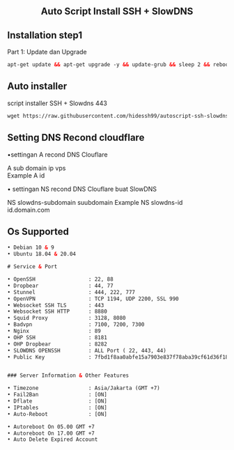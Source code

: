 <h2 align="center">
Auto Script Install SSH + SlowDNS

   
   
   
## Installation step1

Part 1: Update dan Upgrade
  ```html
apt-get update && apt-get upgrade -y && update-grub && sleep 2 && reboot
```
   
## Auto installer 
  
script installer SSH + Slowdns 443
  ```html
wget https://raw.githubusercontent.com/hidessh99/autoscript-ssh-slowdns/main/setup.sh && chmod +x setup.sh && ./setup.sh
``` 

   
## Setting DNS Recond cloudflare 
   
•settingan A recond DNS Clouflare 

A sub domain ip vps   
Example
A  id   
      
• settingan NS recond DNS Clouflare buat SlowDNS
   
NS  slowdns-subdomain suubdomain
Example 
NS slowdns-id    id.domain.com
   
   
   

## Os Supported
  ```html
• Debian 10 & 9
• Ubuntu 18.04 & 20.04

# Service & Port

• OpenSSH                 : 22, 88
• Dropbear                : 44, 77
• Stunnel                 : 444, 222, 777
• OpenVPN                 : TCP 1194, UDP 2200, SSL 990
• Websocket SSH TLS       : 443
• Websocket SSH HTTP      : 8880
• Squid Proxy             : 3128, 8080
• Badvpn                  : 7100, 7200, 7300
• Nginx                   : 89
• OHP SSH                 : 8181
• OHP Dropbear            : 8282
• SLOWDNS OPENSSH         : ALL Port ( 22, 443, 44)
• Public Key              : 7fbd1f8aa0abfe15a7903e837f78aba39cf61d36f183bd604daa2fe4ef3b7b59
  

 ### Server Information & Other Features

• Timezone                : Asia/Jakarta (GMT +7)
• Fail2Ban                : [ON]
• Dflate                  : [ON]
• IPtables                : [ON]
• Auto-Reboot             : [ON]

• Autoreboot On 05.00 GMT +7
• Autoreboot On 17.00 GMT +7
• Auto Delete Expired Account
 ```
  
